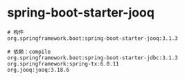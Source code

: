 # spring-boot-starter-jooq

```
# 构件
org.springframework.boot:spring-boot-starter-jooq:3.1.3

# 依赖：compile
org.springframework.boot:spring-boot-starter-jdbc:3.1.3
org.springframework:spring-tx:6.0.11
org.jooq:jooq:3.18.6
```
